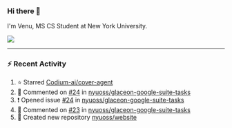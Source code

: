 ### Hi there 👋

I'm Venu, MS CS Student at New York University.


![](https://komarev.com/ghpvc/?username=vchrombie&label=👀)

---

### :zap: Recent Activity

<!--RECENT_ACTIVITY:start-->
1. ⭐ Starred [Codium-ai/cover-agent](https://github.com/Codium-ai/cover-agent)
2. 💬 Commented on [#24](https://github.com/nyuoss/glaceon-google-suite-tasks/issues/24#issuecomment-2117804151) in [nyuoss/glaceon-google-suite-tasks](https://github.com/nyuoss/glaceon-google-suite-tasks)
3. ❗️ Opened issue [#24](https://github.com/nyuoss/glaceon-google-suite-tasks/issues/24) in [nyuoss/glaceon-google-suite-tasks](https://github.com/nyuoss/glaceon-google-suite-tasks)
4. 💬 Commented on [#23](https://github.com/nyuoss/glaceon-google-suite-tasks/pull/23#issuecomment-2109243089) in [nyuoss/glaceon-google-suite-tasks](https://github.com/nyuoss/glaceon-google-suite-tasks)
5. 📔 Created new repository [nyuoss/website](https://github.com/nyuoss/website)
<!--RECENT_ACTIVITY:end-->

<!--
**vchrombie/vchrombie** is a ✨ _special_ ✨ repository because its `README.md` (this file) appears on your GitHub profile.

Here are some ideas to get you started:

- 🔭 I’m currently working on ...
- 🌱 I’m currently learning ...
- 👯 I’m looking to collaborate on ...
- 🤔 I’m looking for help with ...
- 💬 Ask me about ...
- 📫 How to reach me: ...
- 😄 Pronouns: ...
- ⚡ Fun fact: ...
-->
